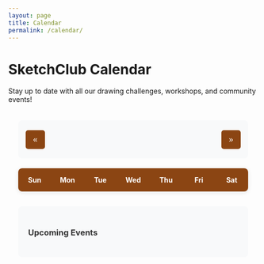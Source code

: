 ```yaml
---
layout: page
title: Calendar
permalink: /calendar/
---
```


# SketchClub Calendar

Stay up to date with all our drawing challenges, workshops, and community events!

<!-- ## 📝 Adding Events

To add new events to the calendar, simply edit the events data in this page. Look for the `events-data` script section and add your event in this format:

```json
"YYYY-MM-DD": {
  "title": "Event Title",
  "type": "challenge|workshop|event",
  "description": "Event description"
}
```

**Event Types:**
- `challenge` - Weekly drawing challenges (green)
- `workshop` - Skill-building workshops (orange) 
- `event` - Community events (blue) -->

<div id="calendar-container">
  <div class="calendar-header">
    <button id="prev-month" class="calendar-nav">&laquo;</button>
    <h2 id="current-month-year"></h2>
    <button id="next-month" class="calendar-nav">&raquo;</button>
  </div>
  
  <div class="calendar-grid">
    <div class="calendar-weekdays">
      <div>Sun</div>
      <div>Mon</div>
      <div>Tue</div>
      <div>Wed</div>
      <div>Thu</div>
      <div>Fri</div>
      <div>Sat</div>
    </div>
    <div id="calendar-days" class="calendar-days"></div>
  </div>
  
  <div class="calendar-events">
    <h3>Upcoming Events</h3>
    <div id="events-list"></div>
  </div>
</div>

<!-- Event Data - Easy to update -->
<script type="application/json" id="events-data">
{
  "2025-10-06": {
    "title": "Sketch Club",
    "type": "event",
    "description": "Sketch Club at 7, Open Mic at 930 in Parish Studios"
  },
  "2025-10-13": {
    "title": "Sketch Club",
    "type": "event",
    "description": "Sketch Club at 7 in Parish Studios"
  },
  "2025-10-20": {
    "title": "Sketch Club",
    "type": "event",
    "description": "Sketch Club at 7, Open Mic at 930 in Parish Studios"
  },
  "2025-10-27": {
   "title": "Sketch Club",
    "type": "event",
    "description": "Sketch Club at 7 in Parish Studios"
  },
  "2025-11-03": {
     "title": "Sketch Club",
    "type": "event",
    "description": "Sketch Club at 7, Open Mic at 930 in Parish Studios"
  }
}
</script>

<script>
// Calendar JavaScript
class SketchClubCalendar {
  constructor() {
    this.currentDate = new Date();
    this.events = {};
    this.loadEvents();
    this.render();
    this.bindEvents();
  }

  loadEvents() {
    const eventsData = document.getElementById('events-data');
    if (eventsData) {
      this.events = JSON.parse(eventsData.textContent);
    }
  }

  render() {
    this.renderCalendar();
    this.renderEvents();
  }

  renderCalendar() {
    const year = this.currentDate.getFullYear();
    const month = this.currentDate.getMonth();
    
    // Update header
    const monthNames = [
      'January', 'February', 'March', 'April', 'May', 'June',
      'July', 'August', 'September', 'October', 'November', 'December'
    ];
    
    document.getElementById('current-month-year').textContent = 
      `${monthNames[month]} ${year}`;

    // Get first day of month and number of days
    const firstDay = new Date(year, month, 1);
    const lastDay = new Date(year, month + 1, 0);
    const daysInMonth = lastDay.getDate();
    const startingDayOfWeek = firstDay.getDay();

    // Clear previous days
    const daysContainer = document.getElementById('calendar-days');
    daysContainer.innerHTML = '';

    // Add empty cells for days before month starts
    for (let i = 0; i < startingDayOfWeek; i++) {
      const emptyDay = document.createElement('div');
      emptyDay.className = 'calendar-day empty';
      daysContainer.appendChild(emptyDay);
    }

    // Add days of the month
    for (let day = 1; day <= daysInMonth; day++) {
      const dayElement = document.createElement('div');
      dayElement.className = 'calendar-day';
      dayElement.textContent = day;
      
      // Check if this day has events
      const dateKey = `${year}-${String(month + 1).padStart(2, '0')}-${String(day).padStart(2, '0')}`;
      if (this.events[dateKey]) {
        dayElement.classList.add('has-event');
        dayElement.title = this.events[dateKey].title;
      }
      
      // Highlight today
      const today = new Date();
      if (year === today.getFullYear() && month === today.getMonth() && day === today.getDate()) {
        dayElement.classList.add('today');
      }
      
      daysContainer.appendChild(dayElement);
    }
  }

  renderEvents() {
    const eventsList = document.getElementById('events-list');
    eventsList.innerHTML = '';
    
    // Get current month's events
    const year = this.currentDate.getFullYear();
    const month = this.currentDate.getMonth();
    
    const monthEvents = Object.keys(this.events)
      .filter(dateKey => {
        const eventDate = new Date(dateKey);
        return eventDate.getFullYear() === year && eventDate.getMonth() === month;
      })
      .sort()
      .slice(0, 5); // Show next 5 events
    
    if (monthEvents.length === 0) {
      eventsList.innerHTML = '<p>No events scheduled for this month.</p>';
      return;
    }
    
    monthEvents.forEach(dateKey => {
      const event = this.events[dateKey];
      const eventDate = new Date(dateKey);
      const eventElement = document.createElement('div');
      eventElement.className = `calendar-event ${event.type}`;
      
      eventElement.innerHTML = `
        <div class="event-date">${eventDate.getDate()}</div>
        <div class="event-details">
          <div class="event-title">${event.title}</div>
          <div class="event-description">${event.description}</div>
        </div>
      `;
      
      eventsList.appendChild(eventElement);
    });
  }

  bindEvents() {
    document.getElementById('prev-month').addEventListener('click', () => {
      this.currentDate.setMonth(this.currentDate.getMonth() - 1);
      this.render();
    });
    
    document.getElementById('next-month').addEventListener('click', () => {
      this.currentDate.setMonth(this.currentDate.getMonth() + 1);
      this.render();
    });
  }
}

// Initialize calendar when page loads
document.addEventListener('DOMContentLoaded', () => {
  new SketchClubCalendar();
});
</script>

<style>
/* Calendar Styles */
#calendar-container {
  max-width: 800px;
  margin: 0 auto;
  padding: 20px;
}

.calendar-header {
  display: flex;
  justify-content: space-between;
  align-items: center;
  margin-bottom: 20px;
  padding: 15px;
  background: #f8f9fa;
  border-radius: 8px;
}

.calendar-nav {
  background: #8B4513;
  color: white;
  border: none;
  padding: 10px 15px;
  border-radius: 5px;
  cursor: pointer;
  font-size: 16px;
}

.calendar-nav:hover {
  background: #D2691E;
}

.calendar-grid {
  background: white;
  border-radius: 8px;
  overflow: hidden;
  box-shadow: 0 2px 10px rgba(0,0,0,0.1);
}

.calendar-weekdays {
  display: grid;
  grid-template-columns: repeat(7, 1fr);
  background: #8B4513;
  color: white;
  font-weight: bold;
}

.calendar-weekdays div {
  padding: 15px;
  text-align: center;
}

.calendar-days {
  display: grid;
  grid-template-columns: repeat(7, 1fr);
  gap: 1px;
  background: #ddd;
}

.calendar-day {
  background: white;
  padding: 20px;
  text-align: center;
  cursor: pointer;
  transition: background-color 0.2s;
  min-height: 60px;
  display: flex;
  align-items: center;
  justify-content: center;
}

.calendar-day:hover {
  background: #f0f0f0;
}

.calendar-day.today {
  background: #FFF8DC;
  font-weight: bold;
  color: #8B4513;
  border: 2px solid #D2691E;
}

.calendar-day.has-event {
  background: #fff3e0;
  position: relative;
}

.calendar-day.has-event::after {
  content: '';
  position: absolute;
  bottom: 5px;
  left: 50%;
  transform: translateX(-50%);
  width: 6px;
  height: 6px;
  background: #ff9800;
  border-radius: 50%;
}

.calendar-day.empty {
  background: #f5f5f5;
  cursor: default;
}

.calendar-events {
  margin-top: 30px;
  padding: 20px;
  background: #f8f9fa;
  border-radius: 8px;
}

.calendar-events h3 {
  margin-bottom: 20px;
  color: #333;
}

.calendar-event {
  display: flex;
  align-items: center;
  padding: 15px;
  margin-bottom: 10px;
  background: white;
  border-radius: 8px;
  box-shadow: 0 1px 3px rgba(0,0,0,0.1);
}

.calendar-event.challenge {
  border-left: 4px solid #8B4513;
}

.calendar-event.workshop {
  border-left: 4px solid #D2691E;
}

.calendar-event.event {
  border-left: 4px solid #CD853F;
}

.event-date {
  background: #8B4513;
  color: white;
  padding: 10px;
  border-radius: 50%;
  min-width: 40px;
  height: 40px;
  display: flex;
  align-items: center;
  justify-content: center;
  font-weight: bold;
  margin-right: 15px;
}

.event-details {
  flex: 1;
}

.event-title {
  font-weight: bold;
  color: #333;
  margin-bottom: 5px;
}

.event-description {
  color: #666;
  font-size: 14px;
}

/* Responsive Design */
@media (max-width: 768px) {
  .calendar-day {
    padding: 15px 10px;
    min-height: 50px;
  }
  
  .calendar-event {
    flex-direction: column;
    text-align: center;
  }
  
  .event-date {
    margin-right: 0;
    margin-bottom: 10px;
  }
}
</style>

